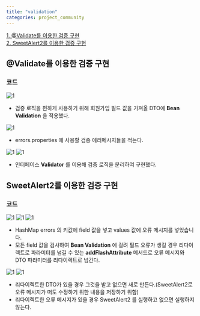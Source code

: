 ```yaml
---
title: "validation"
categories: project_community
---
```


[1. @Validate를 이용한 검증 구현](#validate를-이용한-검증-구현)  
[2. SweetAlert2를 이용한 검증 구현](#sweetalert2를-이용한-검증-구현)

## @Validate를 이용한 검증 구현
### 코드
![1](https://user-images.githubusercontent.com/48073115/149625165-478dc31e-3c60-4000-ac85-c459fc1c3e9d.png)

+ 검증 로직을 편하게 사용하기 위해 회원가입 필드 값을 가져올 DTO에 **Bean Validation** 을 적용했다.

![1](https://user-images.githubusercontent.com/48073115/149625511-3aea651d-50c2-458b-8cad-a0b588a38416.png)

+ errors.properties 에 사용할 검증 에러메시지들을 적는다.

![1](https://user-images.githubusercontent.com/48073115/149625631-ddf095c2-f545-41f8-b6bc-de338cb6e6ca.png)
![1](https://user-images.githubusercontent.com/48073115/149625672-db621a58-528e-49f6-9dda-a181de9381e2.png)

+ 인터페이스 **Validator** 를 이용해 검증 로직을 분리하여 구현했다.

## SweetAlert2를 이용한 검증 구현
### 코드
![1](https://user-images.githubusercontent.com/48073115/149627575-100e33ff-c909-4ce7-8d39-08df3ff454b9.png)
![1](https://user-images.githubusercontent.com/48073115/149627419-9e163c7d-dcff-4896-85c8-4245c2285324.png)
![1](https://user-images.githubusercontent.com/48073115/149627474-1bf7f99c-b695-4854-83b7-0fff66bc2ed5.png)

+ HashMap errors 의 키값에 field 값을 넣고 values 값에 오류 메시지를 넣었습니다.
+ 모든 field 값을 검사하여 **Bean Validation** 에 걸려 필드 오류가 생길 경우 리다이렉트로 파라미터를 넘길 수 있는 **addFlashAttribute** 메서드로 오류 메시지와 DTO 파라미터를 리다이렉트로 넘긴다.

![1](https://user-images.githubusercontent.com/48073115/149627956-5073cdba-eda4-4fb8-b503-ec071ca73862.png)
![1](https://user-images.githubusercontent.com/48073115/149628039-73267803-5196-4dd7-9038-0f55160db068.png)

+ 리다이렉트한 DTO가 있을 경우 그것을 받고 없으면 새로 만든다.(SweetAlert2로 오류 메시지가 떠도 수정하기 위한 내용을 저장하기 위함)
+ 리다이렉트한 오류 메시지가 있을 경우 SweetAlert2 를 실행하고 없으면 실행하지 않는다.
